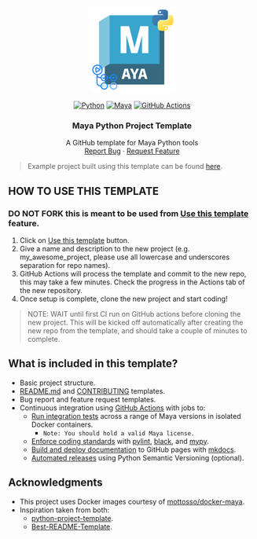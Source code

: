 <a id="readme-top"></a>

<div align="center">


<!-- PROJECT LOGO -->
<br />
  <a href="https://github.com/mattdeform/MayaPythonProjectTemplate">
    <img src="docs/resources/images/maya_python_logo.png" alt="MayaPythonLogo" width="175" height="175">
  </a>

[![Python][python_3-shield]][python-url]
[![Maya][maya-shield]][maya-url]
[![GitHub Actions][github-actions-shield]][github-actions-url]

<h3 align="center">Maya Python Project Template</h3>

  <p align="center">
    A GitHub template for Maya Python tools<br>
    <a href="https://github.com/mattdeform/MayaPythonProjectTemplate/issues/new?labels=bug&template=bug-report---.md">Report Bug</a>
    ·
    <a href="https://github.com/mattdeform/MayaPythonProjectTemplate/issues/new?labels=enhancement&template=feature-request---.md">Request Feature</a>
  </p>
</div>

> Example project built using this template can be found [here](https://github.com/mattdeform/locator_creator). 

## HOW TO USE THIS TEMPLATE

### DO NOT FORK this is meant to be used from [Use this template][use-template-link] feature.

1. Click on [Use this template][use-template-link] button.
2. Give a name and description to the new project (e.g. my_awesome_project, please use all lowercase and underscores separation for repo names).
3. GitHub Actions will process the template and commit to the new repo, this may take a few minutes. Check the progress in the Actions tab of the new repository.
4. Once setup is complete, clone the new project and start coding!

> NOTE: WAIT until first CI run on GitHub actions before cloning the new project. This will be kicked off automatically after creating the new repo from the template, and should take a couple of minutes to complete.

## What is included in this template?
* Basic project structure.
* [README.md](_README) and [CONTRIBUTING](CONTRIBUTING.md) templates.
* Bug report and feature request templates.
* Continuous integration using [GitHub Actions][github-actions-url] with jobs to:
  * [Run integration tests](.github/workflows/reusable-maya-tests.yml) across a range of Maya versions in isolated Docker containers. 
    * `Note: You should hold a valid Maya license.`
  * [Enforce coding standards](.github/workflows/reusable-static-analysis.yml) with [pylint](https://pypi.org/project/pylint/), [black](https://github.com/psf/black), and [mypy](https://mypy.readthedocs.io/en/stable/).
  * [Build and deploy documentation](.github/workflows/reusable-build-and-deploy-docs.yml) to GitHub pages with [mkdocs](https://www.mkdocs.org/).
  * [Automated releases](.github/workflows/ci-release.yml) using Python Semantic Versioning (optional).


<!-- ACKNOWLEDGMENTS -->
## Acknowledgments
* This project uses Docker images courtesy of [mottosso/docker-maya](https://github.com/mottosso/docker-maya).
* Inspiration taken from both:
  * [python-project-template](https://github.com/rochacbruno/python-project-template/tree/main).
  * [Best-README-Template](https://github.com/othneildrew/Best-README-Template).


<!-- MARKDOWN LINKS & IMAGES -->
<!-- https://www.markdownguide.org/basic-syntax/#reference-style-links -->

<!-- Python -->
[python_3-shield]: https://img.shields.io/badge/Python-3.X-grey?logo=python&logoColor=ffdd54&labelColor=%233670A0
[python-url]: https://python.org/
[pytest-shield]: https://img.shields.io/badge/tests-pytest-%230A9EDC
[pytest-url]: https://docs.pytest.org/
[github-actions-shield]: https://img.shields.io/badge/GitHub%20Actions-%232671E5?logo=githubactions&logoColor=white
[github-actions-url]: https://github.com/features/actions

<!-- Maya -->
[maya-shield]: https://img.shields.io/badge/Autodesk-Maya-%2337A5CC?logo=autodeskmaya&logoColor=%2337A5CC
[maya-url]: https://www.autodesk.com/nz/products/maya/overview

<!-- template links -->
[use-template-link]: https://github.com/mattdeform/MayaPythonProjectTemplate/generate
